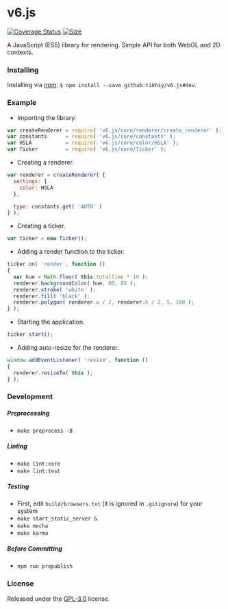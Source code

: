 # v6.js

[![Coverage Status](https://coveralls.io/repos/github/tikhiy/v6.js/badge.svg?branch=dev)](https://coveralls.io/github/tikhiy/v6.js?branch=dev)
[![Size](http://img.badgesize.io/tikhiy/v6.js/dev/dist/v6.min.js.gz.svg?&label=lightweight)](https://github.com/ngryman/badge-size)

A JavaScript (ES5) library for rendering. Simple API for both WebGL and 2D contexts.

### Installing

Installing via [npm](https://www.npmjs.com/): `$ npm install --save github:tikhiy/v6.js#dev`.

### Example

* Importing the library.

```javascript
var createRenderer = require( 'v6.js/core/renderer/create_renderer' );
var constants      = require( 'v6.js/core/constants' );
var HSLA           = require( 'v6.js/core/color/HSLA' );
var Ticker         = require( 'v6.js/core/Ticker' );
```

* Creating a renderer.

```javascript
var renderer = createRenderer( {
  settings: {
    color: HSLA
  },

  type: constants.get( 'AUTO' )
} );
```

* Creating a ticker.

```javascript
var ticker = new Ticker();
```

* Adding a render function to the ticker.

```javascript
ticker.on( 'render', function ()
{
  var hue = Math.floor( this.totalTime * 10 );
  renderer.backgroundColor( hue, 80, 80 );
  renderer.stroke( 'white' );
  renderer.fill( 'black' );
  renderer.polygon( renderer.w / 2, renderer.h / 2, 5, 100 );
} );
```

* Starting the application.

```javascript
ticker.start();
```

* Adding auto-resize for the renderer.

```javascript
window.addEventListener( 'resize', function ()
{
  renderer.resizeTo( this );
} );
```

### Development

##### Preprocessing

* `make preprocess -B`

##### Linting

* `make lint:core`
* `make lint:test`

##### Testing

* First, edit `build/browsers.txt` (it is ignored in `.gitignore`) for your system
* `make start_static_server &`
* `make mocha`
* `make karma`

##### Before Committing

* `npm run prepublish`

### License

Released under the [GPL-3.0](LICENSE) license.
